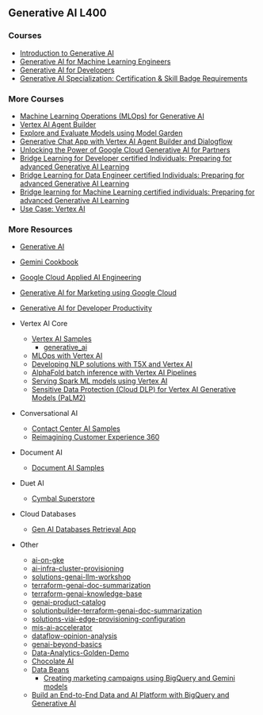## Generative AI L400

### Courses

- [Introduction to Generative AI](https://partner.cloudskillsboost.google/paths/119)
- [Generative AI for Machine Learning Engineers](https://partner.cloudskillsboost.google/paths/164)
- [Generative AI for Developers](https://partner.cloudskillsboost.google/paths/165)
- [Generative AI Specialization: Certification & Skill Badge Requirements](https://partner.cloudskillsboost.google/paths/422)

### More Courses

- [Machine Learning Operations (MLOps) for Generative AI](https://partner.cloudskillsboost.google/course_templates/927)
- [Vertex AI Agent Builder](https://partner.cloudskillsboost.google/paths/615)
- [Explore and Evaluate Models using Model Garden](https://www.cloudskillsboost.google/focuses/71938?parent=catalog)
- [Generative Chat App with Vertex AI Agent Builder and Dialogflow](https://www.cloudskillsboost.google/paths/371/course_templates/1101/labs/491374)
- [Unlocking the Power of Google Cloud Generative AI for Partners](https://partner.cloudskillsboost.google/paths/755)
- [Bridge Learning for Developer certified Individuals: Preparing for advanced Generative AI Learning](https://partner.cloudskillsboost.google/paths/213)
- [Bridge Learning for Data Engineer certified Individuals: Preparing for advanced Generative AI Learning](https://partner.cloudskillsboost.google/paths/212)
- [Bridge learning for Machine Learning certified individuals: Preparing for advanced Generative AI Learning](https://partner.cloudskillsboost.google/paths/209)
- [Use Case: Vertex AI](https://partner.cloudskillsboost.google/paths/294)

### More Resources

- [Generative AI](https://github.com/GoogleCloudPlatform/generative-ai/tree/main)
- [Gemini Cookbook](https://github.com/google-gemini/cookbook/)
- [Google Cloud Applied AI Engineering](https://github.com/GoogleCloudPlatform/applied-ai-engineering-samples)
- [Generative AI for Marketing using Google Cloud](https://github.com/GoogleCloudPlatform/genai-for-marketing)
- [Generative AI for Developer Productivity](https://github.com/GoogleCloudPlatform/genai-for-developers)
- Vertex AI Core
  - [Vertex AI Samples](https://github.com/GoogleCloudPlatform/vertex-ai-samples)
    - [generative_ai](https://github.com/GoogleCloudPlatform/vertex-ai-samples/tree/main/notebooks/official/generative_ai)
  - [MLOps with Vertex AI](https://github.com/GoogleCloudPlatform/mlops-with-vertex-ai)
  - [Developing NLP solutions with T5X and Vertex AI](https://github.com/GoogleCloudPlatform/t5x-on-vertex-ai)
  - [AlphaFold batch inference with Vertex AI Pipelines](https://github.com/GoogleCloudPlatform/vertex-ai-alphafold-inference-pipeline)
  - [Serving Spark ML models using Vertex AI](https://github.com/GoogleCloudPlatform/vertex-ai-spark-ml-serving)
  - [Sensitive Data Protection (Cloud DLP) for Vertex AI Generative Models (PaLM2)](https://github.com/GoogleCloudPlatform/Sensitive-Data-Protection-for-Vertex-AI-PaLM2)
- Conversational AI
  - [Contact Center AI Samples](https://github.com/GoogleCloudPlatform/contact-center-ai-samples)
  - [Reimagining Customer Experience 360](https://github.com/GoogleCloudPlatform/dialogflow-ccai-omnichannel)
- Document AI
  - [Document AI Samples](https://github.com/GoogleCloudPlatform/document-ai-samples)
- Duet AI
  - [Cymbal Superstore](https://github.com/GoogleCloudPlatform/cymbal-superstore)
- Cloud Databases
  - [Gen AI Databases Retrieval App](https://github.com/GoogleCloudPlatform/genai-databases-retrieval-app)
- Other

  - [ai-on-gke](https://github.com/GoogleCloudPlatform/ai-on-gke)
  - [ai-infra-cluster-provisioning](https://github.com/GoogleCloudPlatform/ai-infra-cluster-provisioning)
  - [solutions-genai-llm-workshop](https://github.com/GoogleCloudPlatform/solutions-genai-llm-workshop)
  - [terraform-genai-doc-summarization](https://github.com/GoogleCloudPlatform/terraform-genai-doc-summarization)
  - [terraform-genai-knowledge-base](https://github.com/GoogleCloudPlatform/terraform-genai-knowledge-base)
  - [genai-product-catalog](https://github.com/GoogleCloudPlatform/genai-product-catalog)
  - [solutionbuilder-terraform-genai-doc-summarization](https://github.com/GoogleCloudPlatform/solutionbuilder-terraform-genai-doc-summarization)
  - [solutions-viai-edge-provisioning-configuration](https://github.com/GoogleCloudPlatform/solutions-viai-edge-provisioning-configuration)
  - [mis-ai-accelerator](https://github.com/GoogleCloudPlatform/mis-ai-accelerator)
  - [dataflow-opinion-analysis](https://github.com/GoogleCloudPlatform/dataflow-opinion-analysis)
  - [genai-beyond-basics](https://github.com/meteatamel/genai-beyond-basics)
  - [Data-Analytics-Golden-Demo](https://github.com/GoogleCloudPlatform/data-analytics-golden-demo)
  - [Chocolate AI](https://github.com/GoogleCloudPlatform/chocolate-ai)
  - [Data Beans](https://github.com/GoogleCloudPlatform/data-beans)
    - [Creating marketing campaigns using BigQuery and Gemini models](https://cloud.google.com/blog/products/data-analytics/create-a-marketing-campaign-with-this-bigquery-and-gemini-demo)
  - [Build an End-to-End Data and AI Platform with BigQuery and Generative AI](https://www.youtube.com/watch?v=7zmPRPhWSGA)
